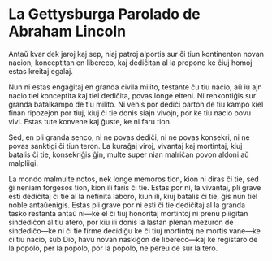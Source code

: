 # La Gettysburga Parolado de Abraham Lincoln

Antaŭ kvar dek jaroj kaj sep, niaj patroj alportis sur ĉi tiun kontinenton novan nacion, konceptitan en libereco, kaj dediĉitan al la propono ke ĉiuj homoj estas kreitaj egalaj.

Nun ni estas engaĝitaj en granda civila milito, testante ĉu tiu nacio, aŭ iu ajn nacio tiel konceptita kaj tiel dediĉita, povas longe elteni. Ni renkontiĝis sur granda batalkampo de tiu milito. Ni venis por dediĉi parton de tiu kampo kiel finan ripozejon por tiuj, kiuj ĉi tie donis siajn vivojn, por ke tiu nacio povu vivi. Estas tute konvene kaj ĝuste, ke ni faru tion.

Sed, en pli granda senco, ni ne povas dediĉi, ni ne povas konsekri, ni ne povas sanktigi ĉi tiun teron. La kuraĝaj viroj, vivantaj kaj mortintaj, kiuj batalis ĉi tie, konsekriĝis ĝin, multe super nian malriĉan povon aldoni aŭ malpliigi.

La mondo malmulte notos, nek longe memoros tion, kion ni diras ĉi tie, sed ĝi neniam forgesos tion, kion ili faris ĉi tie. Estas por ni, la vivantaj, pli grave esti dediĉitaj ĉi tie al la nefinita laboro, kiun ili, kiuj batalis ĉi tie, ĝis nun tiel noble antaŭenigis. Estas pli grave por ni esti ĉi tie dediĉitaj al la granda tasko restanta antaŭ ni—ke el ĉi tiuj honoritaj mortintoj ni prenu pliigitan sindediĉon al tiu afero, por kiu ili donis la lastan plenan mezuron de sindediĉo—ke ni ĉi tie firme decidiĝu ke ĉi tiuj mortintoj ne mortis vane—ke ĉi tiu nacio, sub Dio, havu novan naskiĝon de libereco—kaj ke registaro de la popolo, per la popolo, por la popolo, ne pereu de sur la tero.
